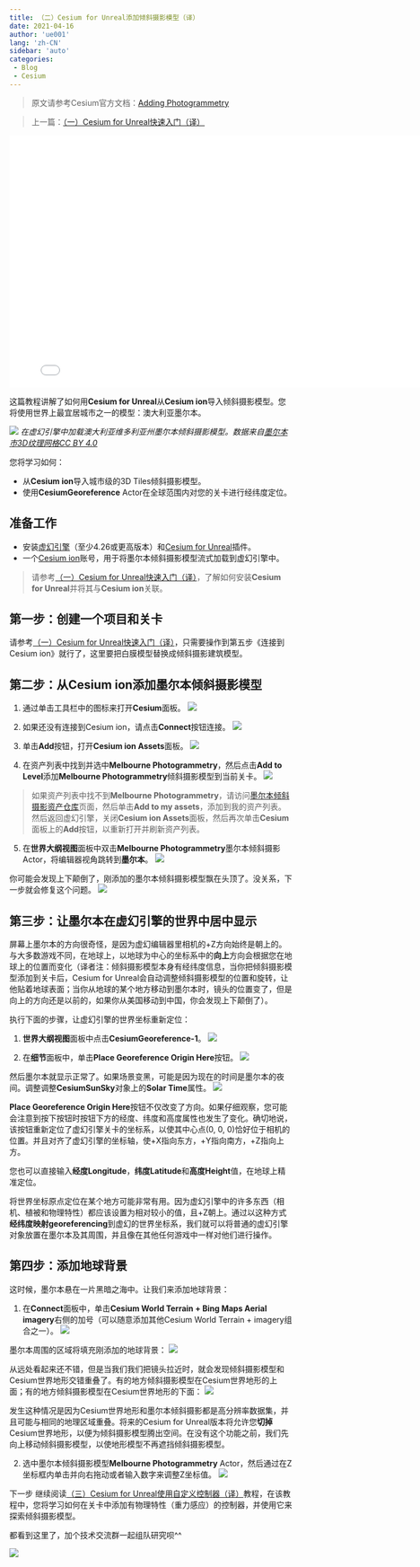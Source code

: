 ```yaml
---
title: （二）Cesium for Unreal添加倾斜摄影模型（译）
date: 2021-04-16
author: 'ue001'
lang: 'zh-CN'
sidebar: 'auto'
categories:
 - Blog
 - Cesium
---
```


> 原文请参考Cesium官方文档：[Adding Photogrammetry](https://cesium.com/docs/tutorials/cesium-unreal-020-photogrammetry/)

> 上一篇：[（一）Cesium for Unreal快速入门（译）](./cesium-unreal-quickstart.html)

<iframe src="//player.bilibili.com/player.html?aid=715248260&bvid=BV1WQ4y1Z7hW&cid=325335854&page=1" width="800" height="450" scrolling="no" border="0" frameborder="no" framespacing="0" allowfullscreen="true"> </iframe>

这篇教程讲解了如何用**Cesium for Unreal**从**Cesium ion**导入倾斜摄影模型。您将使用世界上最宜居城市之一的模型：澳大利亚墨尔本。

![](./images/photogrammetry/photogrammetry.jpg)
*在虚幻引擎中加载澳大利亚维多利亚州墨尔本倾斜摄影模型。数据来自[墨尔本市3D纹理网格CC BY 4.0](https://data.melbourne.vic.gov.au/Property/City-of-Melbourne-3D-Textured-Mesh-Photomesh-2018/d5tb-r7a6)*

您将学习如何：

* 从**Cesium ion**导入城市级的3D Tiles倾斜摄影模型。
* 使用**CesiumGeoreference** Actor在全球范围内对您的关卡进行经纬度定位。

## 准备工作
* 安装[虚幻引擎](https://www.unrealengine.com/zh-CN/download)（至少4.26或更高版本）和[Cesium for Unreal](https://cesium.com/unreal-marketplace)插件。
* 一个[Cesium ion](https://cesium.com/ion)账号，用于将墨尔本倾斜摄影模型流式加载到虚幻引擎中。
> 请参考[（一）Cesium for Unreal快速入门（译）](./cesium-unreal-quickstart.html)，了解如何安装**Cesium for Unreal**并将其与**Cesium ion**关联。

## 第一步：创建一个项目和关卡
请参考[（一）Cesium for Unreal快速入门（译）](./cesium-unreal-quickstart.html)，只需要操作到第五步《连接到Cesium ion》就行了，这里要把白膜模型替换成倾斜摄影建筑模型。

## 第二步：从**Cesium ion**添加墨尔本倾斜摄影模型
1. 通过单击工具栏中的图标来打开**Cesium**面板。
![](./images/photogrammetry/toolbar.png)

2. 如果还没有连接到Cesium ion，请点击**Connect**按钮连接。
![](./images/photogrammetry/connect.png)

3. 单击**Add**按钮，打开**Cesium ion Assets**面板。
![](./images/photogrammetry/add-button.png)

4. 在资产列表中找到并选中**Melbourne Photogrammetry**，然后点击**Add to Level**添加**Melbourne Photogrammetry**倾斜摄影模型到当前关卡。
![](./images/photogrammetry/asset-list.png)

> 如果资产列表中找不到**Melbourne Photogrammetry**，请访问[墨尔本倾斜摄影资产仓库](https://cesium.com/ion/assetdepot/69380)页面，然后单击**Add to my assets**，添加到我的资产列表。然后返回虚幻引擎，关闭**Cesium ion Assets**面板，然后再次单击**Cesium**面板上的**Add**按钮，以重新打开并刷新资产列表。

5. 在**世界大纲视图**面板中双击**Melbourne Photogrammetry**墨尔本倾斜摄影Actor，将编辑器视角跳转到**墨尔本**。
![](./images/photogrammetry/world-outliner.png)

你可能会发现上下颠倒了，刚添加的墨尔本倾斜摄影模型飘在头顶了。没关系，下一步就会修复这个问题。
![](./images/photogrammetry/zoomed-to-melbourne.jpg)


## 第三步：让墨尔本在虚幻引擎的世界中居中显示
屏幕上墨尔本的方向很奇怪，是因为虚幻编辑器里相机的+Z方向始终是朝上的。与大多数游戏不同，在地球上，以地球为中心的坐标系中的**向上**方向会根据您在地球上的位置而变化（译者注：倾斜摄影模型本身有经纬度信息，当你把倾斜摄影模型添加到关卡后，Cesium for Unreal会自动调整倾斜摄影模型的位置和旋转，让他贴着地球表面；当你从地球的某个地方移动到墨尔本时，镜头的位置变了，但是向上的方向还是以前的，如果你从美国移动到中国，你会发现上下颠倒了）。

执行下面的步骤，让虚幻引擎的世界坐标重新定位：

1. **世界大纲视图**面板中点击**CesiumGeoreference-1**。
![](./images/photogrammetry/georeference-in-outliner.png)

2. 在**细节**面板中，单击**Place Georeference Origin Here**按钮。
![](./images/photogrammetry/georeference-details.png)

然后墨尔本就显示正常了。如果场景变黑，可能是因为现在的时间是墨尔本的夜间。调整调整**CesiumSunSky**对象上的**Solar Time**属性。
![](./images/photogrammetry/melbourne-upright.jpg)


**Place Georeference Origin Here**按钮不仅改变了方向。如果仔细观察，您可能会注意到按下按钮时按钮下方的经度、纬度和高度属性也发生了变化。确切地说，该按钮重新定位了虚幻引擎关卡的坐标系，以使其中心点(0, 0, 0)恰好位于相机的位置。并且对齐了虚幻引擎的坐标轴，使+X指向东方，+Y指向南方，+Z指向上方。

您也可以直接输入**经度Longitude**，**纬度Latitude**和**高度Height**值，在地球上精准定位。

将世界坐标原点定位在某个地方可能非常有用。因为虚幻引擎中的许多东西（相机、植被和物理特性）都应该设置为相对较小的值，且+Z朝上。通过以这种方式**经纬度映射georeferencing**到虚幻的世界坐标系，我们就可以将普通的虚幻引擎对象放置在墨尔本及其周围，并且像在其他任何游戏中一样对他们进行操作。

## 第四步：添加地球背景
这时候，墨尔本悬在一片黑暗之海中。让我们来添加地球背景：

1. 在**Connect**面板中，单击**Cesium World Terrain + Bing Maps Aerial imagery**右侧的加号（可以随意添加其他Cesium World Terrain + imagery组合之一）。
![](./images/photogrammetry/quick-add-cwt.png)

墨尔本周围的区域将填充刚添加的地球背景：
![](./images/photogrammetry/with-cwt.jpg)

从远处看起来还不错，但是当我们我们把镜头拉近时，就会发现倾斜摄影模型和Cesium世界地形交错重叠了。有的地方倾斜摄影模型在Cesium世界地形的上面；有的地方倾斜摄影模型在Cesium世界地形的下面：
![](./images/photogrammetry/terrain-through.jpg)

发生这种情况是因为Cesium世界地形和墨尔本倾斜摄影都是高分辨率数据集，并且可能与相同的地理区域重叠。将来的Cesium for Unreal版本将允许您**切掉**Cesium世界地形，以便为倾斜摄影模型腾出空间。在没有这个功能之前，我们先向上移动倾斜摄影模型，以使地形模型不再遮挡倾斜摄影模型。

2. 选中墨尔本倾斜摄影模型**Melbourne Photogrammetry** Actor，然后通过在Z坐标框内单击并向右拖动或者输入数字来调整Z坐标值。
![](./images/photogrammetry/raise.gif)


下一步
继续阅读[（三）Cesium for Unreal使用自定义控制器（译）](./cesium-custom-controllers.html)教程，在该教程中，您将学习如何在关卡中添加有物理特性（重力感应）的控制器，并使用它来探索倾斜摄影模型。

都看到这里了，加个技术交流群一起组队研究呗^^

![](./images/barcode.png)
